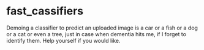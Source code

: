 # fast_cassifiers
Demoing a classifier to predict an uploaded image is a car or a fish or a dog or a cat or even a tree, just in case when dementia hits me, if I forget to identify them. Help yourself if you would like.

